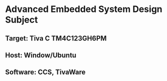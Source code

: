 # Advanced Embedded System Design Subject
## Target: Tiva C TM4C123GH6PM
## Host: Window/Ubuntu
## Software: CCS, TivaWare